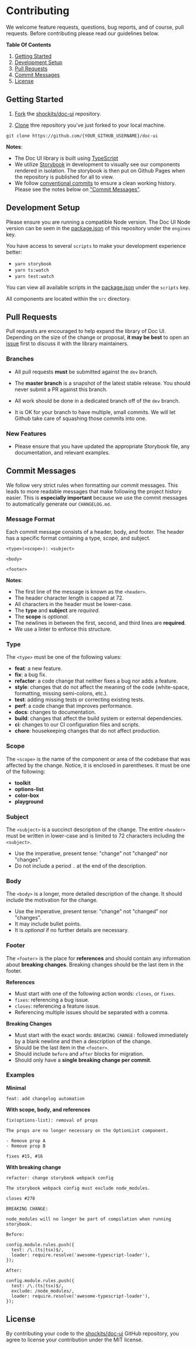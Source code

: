 # Contributing

We welcome feature requests, questions, bug reports, and of course, pull requests. Before contributing please read our guidelines below.

**Table Of Contents**

1. [Getting Started](#getting-started)
2. [Development Setup](#development-setup)
3. [Pull Requests](#pull-requests)
4. [Commit Messages](#commit-messages)
5. [License](#license)

## Getting Started

1. [Fork](https://help.github.com/articles/fork-a-repo/) the [shockits/doc-ui](https://github.com/shockits/doc-ui) repository.

2. [Clone](https://help.github.com/articles/cloning-a-repository/) thre repository you've just forked to your local machine.

`git clone https://github.com/{YOUR_GITHUB_USERNAME}/doc-ui`

**Notes**:

- The Doc UI library is built using [TypeScript](https://www.typescriptlang.org/)
- We utilize [Storybook](https://storybook.js.org/) in development to visually see our components rendered in isolation. The storybook is then put on Github Pages when the repository is published for all to view.
- We follow [conventional commits](https://www.conventionalcommits.org/en/v1.0.0-beta.2/) to ensure a clean working history. Please see the notes below on ["Commit Messages"](#commit-messages).

## Development Setup

Please ensure you are running a compatible Node version. The Doc UI Node version can be seen in the [package.json](package.json) of this repository under the `engines` key.

You have access to several `scripts` to make your development experience better:

- `yarn storybook`
- `yarn ts:watch`
- `yarn test:watch`

You can view all available scripts in the [package.json](package.json) under the `scripts` key.

All components are located within the `src` directory.

## Pull Requests

Pull requests are encouraged to help expand the library of Doc UI. Depending on the size of the change or proposal, **it may be best** to open an [issue](https://github.com/shockits/doc-ui/issues) first to discuss it with the library maintainers.

### Branches

- All pull requests **must** be submitted against the `dev` branch.

- The **master branch** is a snapshot of the latest stable release. You should never submit a PR against this branch.

- All work should be done in a dedicated branch off of the `dev` branch.

- It is OK for your branch to have multiple, small commits. We will let Github take care of squashing those commits into one.

### New Features

- Please ensure that you have updated the appropriate Storybook file, any documentation, and relevant examples.

## Commit Messages

We follow very strict rules when formatting our commit messages. This leads to more readable messages that make following the project history easier. This is **especially important** because we use the commit messages to automatically generate our `CHANGELOG.md`.

### Message Format

Each commit message consists of a header, body, and footer. The header has a specific format containing a type, scope, and subject.

```
<type>(<scope>): <subject>

<body>

<footer>
```

**Notes**:

- The first line of the message is known as the `<header>`.
- The header character length is capped at 72.
- All characters in the header must be lower-case.
- The **type** and **subject** are _required_.
- The **scope** is _optional_.
- The newlines in between the first, second, and third lines are **required**.
- We use a linter to enforce this structure.

### Type

The `<type>` must be one of the following values:

- **feat**: a new feature.
- **fix**: a bug fix.
- **refactor**: a code change that neither fixes a bug nor adds a feature.
- **style**: changes that do not affect the meaning of the code (white-space, formatting, missing semi-colons, etc.).
- **test**: adding missing tests or correcting existing tests.
- **perf**: a code change that improves performance.
- **docs**: changes to documentation.
- **build**: changes that affect the build system or external dependencies.
- **ci**: changes to our CI configuration files and scripts.
- **chore**: housekeeping changes that do not affect production.

### Scope

The `<scope>` is the name of the component or area of the codebase that was affected by the change. Notice, it is enclosed in parentheses. It must be one of the following:

- **toolkit**
- **options-list**
- **color-box**
- **playground**

### Subject

The `<subject>` is a succinct description of the change. The entire `<header>` must be written in lower-case and is limited to 72 characters including the `<subject>`.

- Use the imperative, present tense: "change" not "changed" nor "changes".
- Do not include a period `.` at the end of the description.

### Body

The `<body>` is a longer, more detailed description of the change. It should include the motivation for the change.

- Use the imperative, present tense: "change" not "changed" nor "changes".
- It may include bullet points.
- It is _optional_ if no further details are necessary.

### Footer

The `<footer>` is the place for **references** and should contain any information about **breaking changes**. Breaking changes should be the last item in the footer.

**References**

- Must start with one of the following action words: `closes`, or `fixes`.
- `fixes`: referencing a bug issue.
- `closes`: referencing a feature issue.
- Referencing multiple issues should be separated with a comma.

**Breaking Changes**

- Must start with the exact words: `BREAKING CHANGE:` followed immediately by a blank newline and then a description of the change.
- Should be the last item in the `<footer>`.
- Should include `before` and `after` blocks for migration.
- Should only have a **single breaking change per commit**.

### Examples

**Minimal**

```
feat: add changelog automation
```

**With scope, body, and references**

```
fix(options-list): removal of props

The props are no longer necessary on the OptionList component.

- Remove prop A
- Remove prop B

fixes #15, #16
```

**With breaking change**

```
refactor: change storybook webpack config

The storybook webpack config must exclude node_modules.

closes #278

BREAKING CHANGE:

node_modules will no longer be part of compilation when running storybook.

Before:

config.module.rules.push({
  test: /\.(ts|tsx)$/,
  loader: require.resolve('awesome-typescript-loader'),
});

After:

config.module.rules.push({
  test: /\.(ts|tsx)$/,
  exclude: /node_modules/,
  loader: require.resolve('awesome-typescript-loader'),
});
```

## License

By contributing your code to the [shockits/doc-ui](https://github.com/shockits/doc-ui) GitHub repository, you agree to license your contribution under the MIT license.
